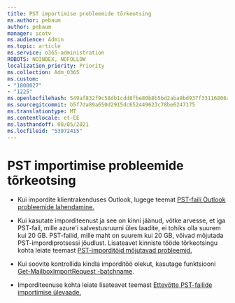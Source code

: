 ```yaml
---
title: PST importimise probleemide tõrkeotsing
ms.author: pebaum
author: pebaum
manager: scotv
ms.audience: Admin
ms.topic: article
ms.service: o365-administration
ROBOTS: NOINDEX, NOFOLLOW
localization_priority: Priority
ms.collection: Adm_O365
ms.custom:
- "1800027"
- "1225"
ms.openlocfilehash: 549af832f9c58db1cdd8fbe80b8b5bd2aba9bd937f33116806a9391cbc9a5d4c
ms.sourcegitcommit: b5f7da89a650d2915dc652449623c78be6247175
ms.translationtype: MT
ms.contentlocale: et-EE
ms.lasthandoff: 08/05/2021
ms.locfileid: "53972415"
---
```

# <a name="troubleshooting-pst-import-issues"></a>PST importimise probleemide tõrkeotsing

- Kui impordite klientrakenduses Outlook, lugege teemat [PST-faili Outlook probleemide lahendamine.](https://support.office.com/article/Fix-problems-importing-an-Outlook-pst-file-2d2e50dc-5c36-4ab2-ab50-f1be733b3d6e)

- Kui kasutate imporditeenust ja see on kinni jäänud, võtke arvesse, et iga PST-fail, mille azure'i salvestusruumi üles laadite, ei tohiks olla suurem kui 20 GB. PST-failid, mille maht on suurem kui 20 GB, võivad mõjutada PST-impordiprotsessi jõudlust. Lisateavet kinniste tööde tõrkeotsingu kohta leiate teemast [PST-imporditöid mõjutavad probleemid.](https://docs.microsoft.com/office365/troubleshoot/pst-import-service/issues-with-pst-import-job)

- Kui soovite kontrollida kindla imporditöö olekut, kasutage funktsiooni [Get-MailboxImportRequest -batchname](https://docs.microsoft.com/powershell/module/exchange/mailboxes/get-mailboximportrequest).

- Imporditeenuse kohta leiate lisateavet teemast [Ettevõtte PST-failide importimise ülevaade.](https://docs.microsoft.com/microsoft-365/compliance/importing-pst-files-to-office-365?view=o365-worldwide)
